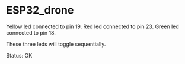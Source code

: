 # ESP32_drone
Yellow led connected to pin 19.
Red led connected to pin 23.
Green led connected to pin 18.

These three leds will toggle sequentially.

Status: OK
